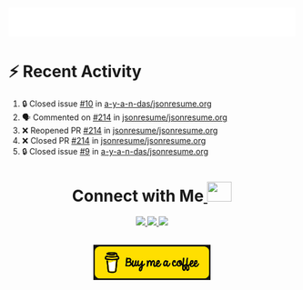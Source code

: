 
<a></a>
<div align="center">
	<br>
	<a href="https://github.com/a-y-a-n-das">
		 <img src="https://raw.githubusercontent.com/a-y-a-n-das/a-y-a-n-das/main/.github/workflows/hi.svg">
	</a>
	<br>
</div>



<!--
<p align="center">
  <img width="48%" src="https://github-readme-stats.vercel.app/api?username=a-y-a-n-das&show_icons=true&theme=radical">
  <img width="51%" src="https://github-readme-streak-stats.herokuapp.com/?user=a-y-a-n-das&theme=radical">
</p>

-->




# :zap: Recent Activity

<!--START_SECTION:activity-->
1. 🔒 Closed issue [#10](https://github.com/a-y-a-n-das/jsonresume.org/issues/10) in [a-y-a-n-das/jsonresume.org](https://github.com/a-y-a-n-das/jsonresume.org)
2. 🗣 Commented on [#214](https://github.com/jsonresume/jsonresume.org/pull/214#issuecomment-3369779133) in [jsonresume/jsonresume.org](https://github.com/jsonresume/jsonresume.org)
3. ❌ Reopened PR [#214](https://github.com/jsonresume/jsonresume.org/pull/214) in [jsonresume/jsonresume.org](https://github.com/jsonresume/jsonresume.org)
4. ❌ Closed PR [#214](https://github.com/jsonresume/jsonresume.org/pull/214) in [jsonresume/jsonresume.org](https://github.com/jsonresume/jsonresume.org)
5. 🔒 Closed issue [#9](https://github.com/a-y-a-n-das/jsonresume.org/issues/9) in [a-y-a-n-das/jsonresume.org](https://github.com/a-y-a-n-das/jsonresume.org)
<!--END_SECTION:activity-->


<h1 align="center"> Connect with Me<a  href="https://github.com/a-y-a-n-das"> <img src="https://media.tenor.com/6ph1w40DrykAAAAj/handshake-joypixels.gif" height="35" width="43"></a></h1>
	
	
<p align="center">
<a href="https://ayan-das.hashnode.dev" target="_blank" rel="noreferrer"><img src="https://img.shields.io/badge/Hashnode-2962FF.svg?style=for-the-badge&logo=Hashnode&logoColor=white"/> </a> 
<a href="https://www.twitter.com/ayan_das_" target="_blank" rel="noreferrer"><img src="https://img.shields.io/badge/Twitter-1DA1F2.svg?style=for-the-badge&logo=Twitter&logoColor=white"/> </a>
<a href="https://www.linkedin.com/in/ayan-das-5b1738267" target="_blank" rel="noreferrer"><img src="https://img.shields.io/badge/LinkedIn-0A66C2.svg?style=for-the-badge&logo=LinkedIn&logoColor=white"/> </a> 
</p>

<br>
	<div align="center">
<a  href="https://www.buymeacoffee.com/ayandas"><img src="https://github.com/a-y-a-n-das/a-y-a-n-das/raw/main/.github/workflows/download.png"/></a>

</div>












